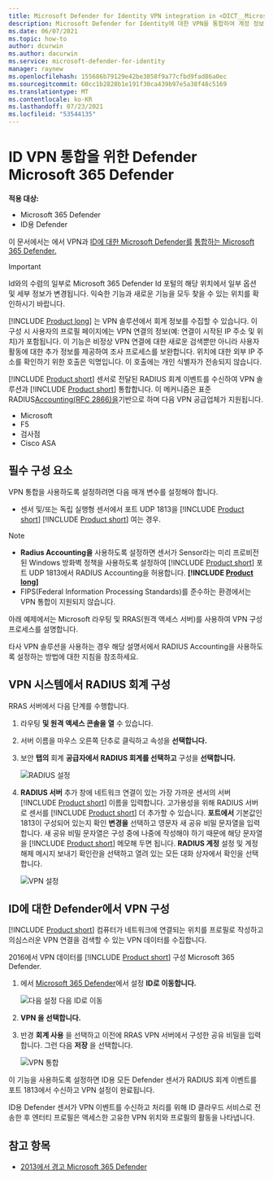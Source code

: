 ```yaml
---
title: Microsoft Defender for Identity VPN integration in <DICT__Microsoft⚐365⚐Defender>Microsoft 365 Defender</DICT__Microsoft⚐365⚐Defender>
description: Microsoft Defender for Identity에 대한 VPN을 통합하여 계정 정보를 수집하는 Microsoft 365 Defender
ms.date: 06/07/2021
ms.topic: how-to
author: dcurwin
ms.author: dacurwin
ms.service: microsoft-defender-for-identity
manager: raynew
ms.openlocfilehash: 155686b79129e42be3858f9a77cfbd9fad86a0ec
ms.sourcegitcommit: 60cc1b2828b1e191f30ca439b97e5a38f48c5169
ms.translationtype: MT
ms.contentlocale: ko-KR
ms.lasthandoff: 07/23/2021
ms.locfileid: "53544135"
---
```

# <a name="defender-for-identity-vpn-integration-in-microsoft-365-defender"></a>ID VPN 통합을 위한 Defender Microsoft 365 Defender

**적용 대상:**

- Microsoft 365 Defender
- ID용 Defender

이 문서에서는 에서 VPN과 [ID에 대한 Microsoft Defender를](/defender-for-identity) [통합하는 Microsoft 365 Defender.](/microsoft-365/security/defender/overview-security-center)

>[!IMPORTANT]
>Id와의 수렴의 일부로 Microsoft 365 Defender Id 포털의 해당 위치에서 일부 옵션 및 세부 정보가 변경됩니다. 익숙한 기능과 새로운 기능을 모두 찾을 수 있는 위치를 확인하시기 바랍니다.

[!INCLUDE [Product long](includes/product-long.md)] 는 VPN 솔루션에서 회계 정보를 수집할 수 있습니다. 이 구성 시 사용자의 프로필 페이지에는 VPN 연결의 정보(예: 연결이 시작된 IP 주소 및 위치)가 포함됩니다. 이 기능은 비정상 VPN 연결에 대한 새로운 검색뿐만 아니라 사용자 활동에 대한 추가 정보를 제공하여 조사 프로세스를 보완합니다. 위치에 대한 외부 IP 주소를 확인하기 위한 호출은 익명입니다. 이 호출에는 개인 식별자가 전송되지 않습니다.

[!INCLUDE [Product short](includes/product-short.md)] 센서로 전달된 RADIUS 회계 이벤트를 수신하여 VPN 솔루션과 [!INCLUDE [Product short](includes/product-short.md)] 통합합니다. 이 메커니즘은 표준 RADIUS[Accounting(RFC 2866)을](https://tools.ietf.org/html/rfc2866)기반으로 하며 다음 VPN 공급업체가 지원됩니다.

- Microsoft
- F5
- 검사점
- Cisco ASA

## <a name="prerequisites"></a>필수 구성 요소

VPN 통합을 사용하도록 설정하려면 다음 매개 변수를 설정해야 합니다.

- 센서 및/또는 독립 실행형 센서에서 포트 UDP 1813을 [!INCLUDE [Product short](includes/product-short.md)] [!INCLUDE [Product short](includes/product-short.md)] 여는 경우.

> [!NOTE]
>
> - **Radius Accounting을** 사용하도록 설정하면 센서가 Sensor라는 미리 프로비전된 Windows 방화벽 정책을 사용하도록 설정하여 [!INCLUDE [Product short](includes/product-short.md)] 포트 UDP 1813에서 RADIUS Accounting을 허용합니다. **[!INCLUDE [Product long](includes/product-long.md)]**
> - FIPS(Federal Information Processing Standards)를 준수하는 환경에서는 VPN 통합이 지원되지 않습니다.

아래 예제에서는 Microsoft 라우팅 및 RRAS(원격 액세스 서버)를 사용하여 VPN 구성 프로세스를 설명합니다.

타사 VPN 솔루션을 사용하는 경우 해당 설명서에서 RADIUS Accounting을 사용하도록 설정하는 방법에 대한 지침을 참조하세요.

## <a name="configure-radius-accounting-on-the-vpn-system"></a>VPN 시스템에서 RADIUS 회계 구성

RRAS 서버에서 다음 단계를 수행합니다.

1. 라우팅 **및 원격 액세스 콘솔을 열** 수 있습니다.
1. 서버 이름을 마우스 오른쪽 단추로 클릭하고 속성을 **선택합니다.**
1. 보안 **탭의** 회계 **공급자에서** **RADIUS 회계를 선택하고** 구성을 **선택합니다.**

    ![RADIUS 설정](../../media/defender-identity/radius-setup.png)

1. **RADIUS 서버** 추가 창에  네트워크 연결이 있는 가장 가까운 센서의 서버 [!INCLUDE [Product short](includes/product-short.md)] 이름을 입력합니다. 고가용성을 위해 RADIUS 서버로 센서를 [!INCLUDE [Product short](includes/product-short.md)] 더 추가할 수 있습니다. **포트에서** 기본값인 1813이 구성되어 있는지 확인 **변경을** 선택하고 영문자 새 공유 비밀 문자열을 입력합니다. 새 공유 비밀 문자열은 구성 중에 나중에 작성해야 하기 때문에 해당 문자열을 [!INCLUDE [Product short](includes/product-short.md)] 메모해 두면 됩니다. **RADIUS 계정** 설정 및 계정 해제 메시지 보내기 확인란을 선택하고 열려 있는 모든 대화 상자에서 확인을 선택합니다. 

    ![VPN 설정](../../media/defender-identity/vpn-set-accounting.png)

## <a name="configure-vpn-in-defender-for-identity"></a>ID에 대한 Defender에서 VPN 구성

[!INCLUDE [Product short](includes/product-short.md)] 컴퓨터가 네트워크에 연결되는 위치를 프로필로 작성하고 의심스러운 VPN 연결을 검색할 수 있는 VPN 데이터를 수집합니다.

2016에서 VPN 데이터를 [!INCLUDE [Product short](includes/product-short.md)] 구성 Microsoft 365 Defender.

1. 에서 [Microsoft 365 Defender](https://security.microsoft.com/)에서  설정 **ID로 이동합니다.**

    ![다음 설정 다음 ID로 이동](../../media/defender-identity/settings-identities.png)

1. **VPN 을 선택합니다.**
1. 반경 **회계 사용** 을  선택하고 이전에 RRAS VPN 서버에서 구성한 공유 비밀을 입력합니다. 그런 다음 **저장** 을 선택합니다.

    ![VPN 통합](../../media/defender-identity/vpn-integration.png)

이 기능을 사용하도록 설정하면 ID용 모든 Defender 센서가 RADIUS 회계 이벤트를 포트 1813에서 수신하고 VPN 설정이 완료됩니다.

ID용 Defender 센서가 VPN 이벤트를 수신하고 처리를 위해 ID 클라우드 서비스로 전송한 후 엔터티 프로필은 액세스한 고유한 VPN 위치와 프로필의 활동을 나타냅니다.

## <a name="see-also"></a>참고 항목

- [2013에서 경고 Microsoft 365 Defender](../defender/investigate-alerts.md)
